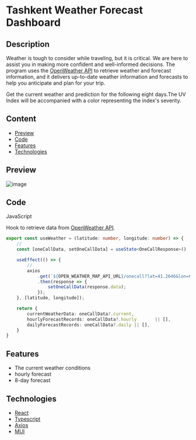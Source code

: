 # Tashkent Weather Forecast Dashboard

## Description

Weather is tough to consider while traveling, but it is critical. We are here to assist you in making more confident and well-informed decisions. The program uses the [OpenWeather API](https://openweathermap.org/api) to retrieve weather and forecast information, and it delivers up-to-date weather information and forecasts to help you anticipate and plan for your trip. 

Get the current weather and prediction for the following eight days.The UV Index will be accompanied with a color representing the index's severity.


## Content

* [Preview](#preview)
* [Code](#code)
* [Features](#features)
* [Technologies](#technologies)

## Preview

![image](https://github.com/KhasanovR/weather-forecast-dashboard/assets/22652133/4f9417e3-aa22-4185-bd3f-da73edcb94c7)


## Code

JavaScript

Hook to retrieve data from [OpenWeather API](https://openweathermap.org/api).

```Typescript
export const useWeather = (latitude: number, longitude: number) => {
    //
    const [oneCallData, setOneCallData] = useState<OneCallResponse>()

    useEffect(() => {
        //
        axios
            .get(`${OPEN_WEATHER_MAP_API_URL}/onecall?lat=41.2646&lon=69.2163&units=metric&appid=${OPEN_WEATHER_MAP_API_KEY}`)
            .then(response => {
                setOneCallData(response.data);
            });
    }, [latitude, longitude]);

    return {
        currentWeatherData: oneCallData?.current,
        hourlyForecastRecords: oneCallData?.hourly       || [],
        dailyForecastRecords: oneCallData?.daily || [],
    }
}
```

## Features

- The current weather conditions
- hourly forecast
- 8-day forecast


## Technologies

* [React](https://react.dev/reference/react)
* [Typescript](https://www.typescriptlang.org/docs/)
* [Axios](https://axios-http.com/docs/intro)
* [MUI](https://mui.com/material-ui)

